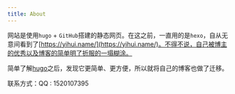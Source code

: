 ```yaml
---
title: About
---
```

网站是使用`hugo` + `GitHub`搭建的静态网页。在这之前，一直用的是`hexo`，自从无意间看到了[https://yihui.name/](https://yihui.name/)。不得不说，自己被博主的优秀以及博客的简单明了折服的一塌糊涂。

简单了解[hugo](http://gohugo.io/getting-started/)之后，发现它更简单、更方便，所以就将自己的博客也做了迁移。

联系方式：QQ : 1520107395 